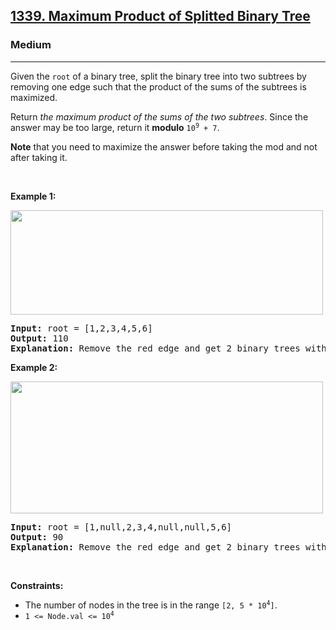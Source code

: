 <h2><a href="https://leetcode.com/problems/maximum-product-of-splitted-binary-tree/">1339. Maximum Product of Splitted Binary Tree</a></h2><h3>Medium</h3><hr><div><p>Given the <code>root</code> of a binary tree, split the binary tree into two subtrees by removing one edge such that the product of the sums of the subtrees is maximized.</p>

<p>Return <em>the maximum product of the sums of the two subtrees</em>. Since the answer may be too large, return it <strong>modulo</strong> <code>10<sup>9</sup> + 7</code>.</p>

<p><strong>Note</strong> that you need to maximize the answer before taking the mod and not after taking it.</p>

<p>&nbsp;</p>
<p><strong class="example">Example 1:</strong></p>
<img alt="" src="https://assets.leetcode.com/uploads/2020/01/21/sample_1_1699.png" style="width: 500px; height: 167px;">
<pre><strong>Input:</strong> root = [1,2,3,4,5,6]
<strong>Output:</strong> 110
<strong>Explanation:</strong> Remove the red edge and get 2 binary trees with sum 11 and 10. Their product is 110 (11*10)
</pre>

<p><strong class="example">Example 2:</strong></p>
<img alt="" src="https://assets.leetcode.com/uploads/2020/01/21/sample_2_1699.png" style="width: 500px; height: 211px;">
<pre><strong>Input:</strong> root = [1,null,2,3,4,null,null,5,6]
<strong>Output:</strong> 90
<strong>Explanation:</strong> Remove the red edge and get 2 binary trees with sum 15 and 6.Their product is 90 (15*6)
</pre>

<p>&nbsp;</p>
<p><strong>Constraints:</strong></p>

<ul>
	<li>The number of nodes in the tree is in the range <code>[2, 5 * 10<sup>4</sup>]</code>.</li>
	<li><code>1 &lt;= Node.val &lt;= 10<sup>4</sup></code></li>
</ul>
</div>